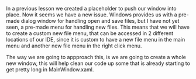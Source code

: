 In a previous lesson we created a placeholder to push our window into place. Now it seems we have a new issue. Windows provides us with a pre-made dialog window for handling open and save files, but I have not yet seen, a pre-made menu for handling new files. This means that we will have to create a custom new file menu, that can be accessed in 2 different locations of our IDE, since it is custom to have a new file menu in the main menu and another new file menu in the right click menu.

The way we are going to appproach this, is we are going to create a whole new window, this will help clean our code up some that is already starting to get pretty long in MainWindow.xaml.



